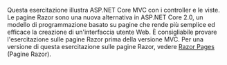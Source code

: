 Questa esercitazione illustra ASP.NET Core MVC con i controller e le viste. Le pagine Razor sono una nuova alternativa in ASP.NET Core 2.0, un modello di programmazione basato su pagine che rende più semplice ed efficace la creazione di un'interfaccia utente Web. È consigliabile provare l'esercitazione sulle pagine Razor prima della versione MVC. Per una versione di questa esercitazione sulle pagine Razor, vedere [Razor Pages](xref:mvc/razor-pages/index) (Pagine Razor). 
